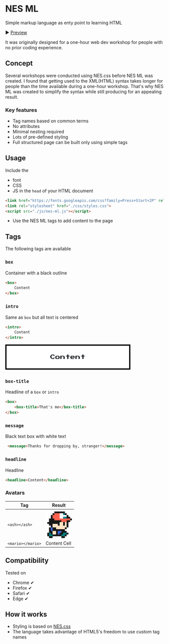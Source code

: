 # NES ML

Simple markup language as enty point to learning HTML

▶️ [Preview](https://galymax.github.io/nes-ml/)

It was originally designed for a one-hour web dev workshop for people with no prior coding experience.

## Concept
Several workshops were conducted using NES.css before NES ML was created. I found that getting used to the XML(HTML) syntax takes longer for people than the time available during a one-hour workshop. That's why NES ML was created to simplify the syntax while still producing for an appealing result.

### Key features
- Tag names based on common terms
- No attributes
- Minimal nesting required
- Lots of pre-defined styling
- Full structured page can be built only using simple tags

## Usage
Include the
- font
- CSS
- JS 
in the `head` of your HTML document

```html
<link href="https://fonts.googleapis.com/css?family=Press+Start+2P" rel="stylesheet">
<link rel="stylesheet" href="./css/styles.css">
<script src="./js/nes-ml.js"></script>
```

- Use the NES ML tags to add content to the page

## Tags
The following tags are available
### `box`
Container with a black outline
```html
<box>
    Content
</box>
```
### `intro`
Same as `box` but all text is centered
```html
<intro>
    Content
</intro>
```
<img src="preview/intro.png" width="398">

### `box-title`
Headline of a `box` or `intro`
```html
<box>
    <box-title>That's me</box-title>
</box>
```
### `message`
Black text box with white text
```html
 <message>Thanks for dropping by, stranger!</message>
```
### `headline`
Headline
```html
<headline>Content</headline>
```
### Avatars
| Tag               | Result        |
| -------------     | ------------- |
| `<ash></ash>`     | <img src="preview/ash.png" width="84"> |
| `<mario></mario>` | Content Cell  |

## Compatibility
Tested on
- Chrome ✔
- Firefox ✔
- Safari ✔
- Edge ✔

## How it works
- Styling is based on [NES.css](https://nostalgic-css.github.io/NES.css/)
- The language takes advantage of HTML5's freedom to use custom tag names